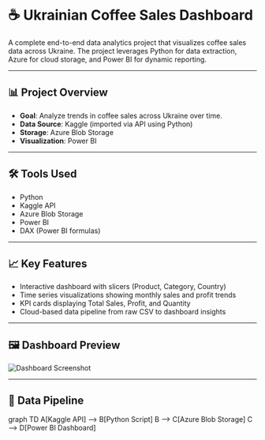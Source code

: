 # ☕ Ukrainian Coffee Sales Dashboard

A complete end-to-end data analytics project that visualizes coffee sales data across Ukraine. The project leverages Python for data extraction, Azure for cloud storage, and Power BI for dynamic reporting.

---

## 📊 Project Overview
- **Goal**: Analyze trends in coffee sales across Ukraine over time.
- **Data Source**: Kaggle (imported via API using Python) 
- **Storage**: Azure Blob Storage
- **Visualization**: Power BI

---

## 🛠️ Tools Used
- Python
- Kaggle API
- Azure Blob Storage
- Power BI
- DAX (Power BI formulas)

---

## 📈 Key Features
- Interactive dashboard with slicers (Product, Category, Country)
- Time series visualizations showing monthly sales and profit trends
- KPI cards displaying Total Sales, Profit, and Quantity
- Cloud-based data pipeline from raw CSV to dashboard insights

---

## 🖼️ Dashboard Preview

![Dashboard Screenshot](screenshots/dashboard.png)

---

## 🔁 Data Pipeline
graph TD
A[Kaggle API] --> B[Python Script]
B --> C[Azure Blob Storage]
C --> D[Power BI Dashboard]
